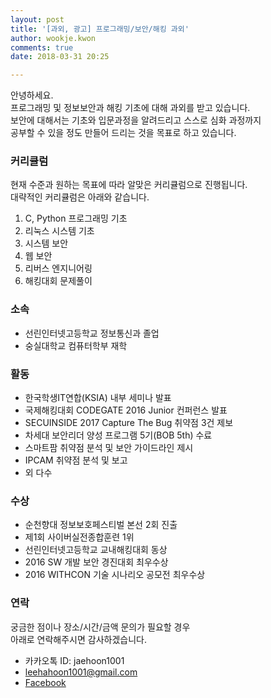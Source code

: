 ```yaml
---
layout: post
title: '[과외, 광고] 프로그래밍/보안/해킹 과외'
author: wookje.kwon
comments: true
date: 2018-03-31 20:25

---
```


안녕하세요.  
프로그래밍 및 정보보안과 해킹 기초에 대해 과외를 받고 있습니다.  
보안에 대해서는 기초와 입문과정을 알려드리고 스스로 심화 과정까지  
공부할 수 있을 정도 만들어 드리는 것을 목표로 하고 있습니다.

### 커리큘럼
현재 수준과 원하는 목표에 따라 알맞은 커리큘럼으로 진행됩니다.  
대략적인 커리큘럼은 아래와 같습니다.  

1. C, Python 프로그래밍 기초
2. 리눅스 시스템 기초
3. 시스템 보안
4. 웹 보안 
5. 리버스 엔지니어링 
6. 해킹대회 문제풀이 

### 소속
* 선린인터넷고등학교 정보통신과 졸업
* 숭실대학교 컴퓨터학부 재학

### 활동
* 한국학생IT연합(KSIA) 내부 세미나 발표
* 국제해킹대회 CODEGATE 2016 Junior 컨퍼런스 발표
* SECUINSIDE 2017 Capture The Bug 취약점 3건 제보
* 차세대 보안리더 양성 프로그램 5기(BOB 5th) 수료
* 스마트팜 취약점 분석 및 보안 가이드라인 제시
* IPCAM 취약점 분석 및 보고
* 외 다수

### 수상
* 순천향대 정보보호페스티벌 본선 2회 진출
* 제1회 사이버실전종합훈련 1위
* 선린인터넷고등학교 교내해킹대회 동상
* 2016 SW 개발 보안 경진대회 최우수상
* 2016 WITHCON 기술 시나리오 공모전 최우수상

### 연락
궁금한 점이나 장소/시간/금액 문의가 필요할 경우   
아래로 연락해주시면 감사하겠습니다.
* 카카오톡 ID: jaehoon1001
* leehahoon1001@gmail.com
* [Facebook](https://www.facebook.com/leehahoon1001)

